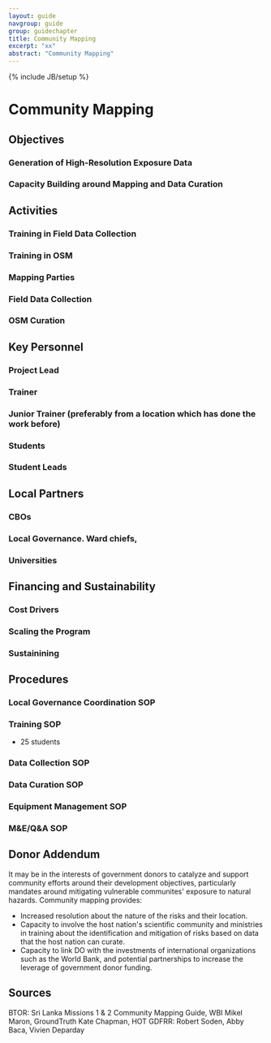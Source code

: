 ```yaml
---
layout: guide
navgroup: guide
group: guidechapter
title: Community Mapping
excerpt: "xx"
abstract: "Community Mapping"
---
```

{% include JB/setup %}

# Community Mapping

## Objectives

### Generation of High-Resolution Exposure Data
### Capacity Building around Mapping and Data Curation

## Activities

### Training in Field Data Collection
### Training in OSM
### Mapping Parties
### Field Data Collection
### OSM Curation

## Key Personnel

### Project Lead
### Trainer
### Junior Trainer (preferably from a location which has done the work before)
### Students
### Student Leads

## Local Partners

### CBOs
### Local Governance. Ward chiefs, 
### Universities

## Financing and Sustainability

### Cost Drivers
### Scaling the Program
### Sustainining

## Procedures

### Local Governance Coordination SOP
### Training SOP
* 25 students

### Data Collection SOP
### Data Curation SOP
### Equipment Management SOP
### M&E/Q&A SOP

## Donor Addendum
It may be in the interests of government donors to catalyze and support community efforts around their development objectives, particularly mandates around mitigating vulnerable communites' exposure to natural hazards. Community mapping provides:

* Increased resolution about the nature of the risks and their location.
* Capacity to involve the host nation's scientific community and ministries in training about the identification and mitigation of risks based on data that the host nation can curate.
* Capacity to link DO with the investments of international organizations such as the World Bank, and potential partnerships to increase the leverage of government donor funding.

## Sources
BTOR: Sri Lanka Missions 1 &amp; 2
Community Mapping Guide, WBI
Mikel Maron, GroundTruth
Kate Chapman, HOT
GDFRR: Robert Soden, Abby Baca, Vivien Deparday


